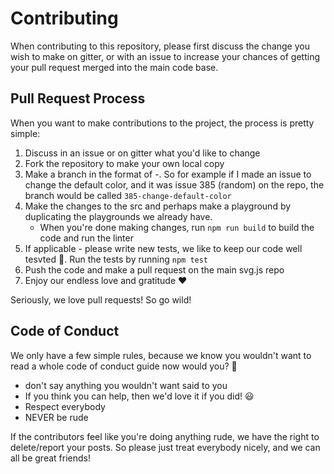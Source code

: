 # Contributing

When contributing to this repository, please first discuss the change you wish to make on gitter, or with an issue to increase your chances of getting your pull request merged into the main code base.

## Pull Request Process

When you want to make contributions to the project, the process is pretty simple:

1. Discuss in an issue or on gitter what you'd like to change
2. Fork the repository to make your own local copy
3. Make a branch in the format of <issue-number>-<friendly-name>. So for example if I made an issue to change the default color, and it was issue 385 (random) on the repo, the branch would be called `385-change-default-color`
4. Make the changes to the src and perhaps make a playground by duplicating the playgrounds we already have.
   - When you're done making changes, run `npm run build` to build the code and run the linter
5. If applicable - please write new tests, we like to keep our code well tesvted 🎉. Run the tests by running `npm test`
6. Push the code and make a pull request on the main svg.js repo
7. Enjoy our endless love and gratitude ❤️

Seriously, we love pull requests! So go wild!

## Code of Conduct

We only have a few simple rules, because we know you wouldn't want to read a whole code of conduct guide now would you? 🤡

- don't say anything you wouldn't want said to you
- If you think you can help, then we'd love it if you did! 😃
- Respect everybody
- NEVER be rude

If the contributors feel like you're doing anything rude, we have the right to delete/report your posts. So please just treat everybody nicely, and we can all be great friends!
